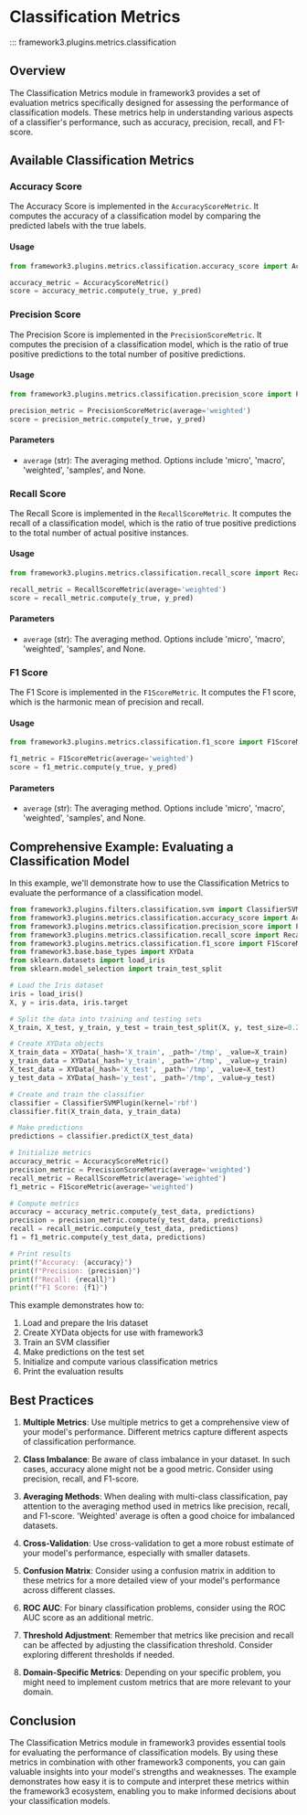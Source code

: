 # Classification Metrics

::: framework3.plugins.metrics.classification

## Overview

The Classification Metrics module in framework3 provides a set of evaluation metrics specifically designed for assessing the performance of classification models. These metrics help in understanding various aspects of a classifier's performance, such as accuracy, precision, recall, and F1-score.

## Available Classification Metrics

### Accuracy Score

The Accuracy Score is implemented in the `AccuracyScoreMetric`. It computes the accuracy of a classification model by comparing the predicted labels with the true labels.

#### Usage

```python
from framework3.plugins.metrics.classification.accuracy_score import AccuracyScoreMetric

accuracy_metric = AccuracyScoreMetric()
score = accuracy_metric.compute(y_true, y_pred)
```

### Precision Score

The Precision Score is implemented in the `PrecisionScoreMetric`. It computes the precision of a classification model, which is the ratio of true positive predictions to the total number of positive predictions.

#### Usage

```python
from framework3.plugins.metrics.classification.precision_score import PrecisionScoreMetric

precision_metric = PrecisionScoreMetric(average='weighted')
score = precision_metric.compute(y_true, y_pred)
```

#### Parameters

- `average` (str): The averaging method. Options include 'micro', 'macro', 'weighted', 'samples', and None.

### Recall Score

The Recall Score is implemented in the `RecallScoreMetric`. It computes the recall of a classification model, which is the ratio of true positive predictions to the total number of actual positive instances.

#### Usage

```python
from framework3.plugins.metrics.classification.recall_score import RecallScoreMetric

recall_metric = RecallScoreMetric(average='weighted')
score = recall_metric.compute(y_true, y_pred)
```

#### Parameters

- `average` (str): The averaging method. Options include 'micro', 'macro', 'weighted', 'samples', and None.

### F1 Score

The F1 Score is implemented in the `F1ScoreMetric`. It computes the F1 score, which is the harmonic mean of precision and recall.

#### Usage

```python
from framework3.plugins.metrics.classification.f1_score import F1ScoreMetric

f1_metric = F1ScoreMetric(average='weighted')
score = f1_metric.compute(y_true, y_pred)
```

#### Parameters

- `average` (str): The averaging method. Options include 'micro', 'macro', 'weighted', 'samples', and None.

## Comprehensive Example: Evaluating a Classification Model

In this example, we'll demonstrate how to use the Classification Metrics to evaluate the performance of a classification model.

```python
from framework3.plugins.filters.classification.svm import ClassifierSVMPlugin
from framework3.plugins.metrics.classification.accuracy_score import AccuracyScoreMetric
from framework3.plugins.metrics.classification.precision_score import PrecisionScoreMetric
from framework3.plugins.metrics.classification.recall_score import RecallScoreMetric
from framework3.plugins.metrics.classification.f1_score import F1ScoreMetric
from framework3.base.base_types import XYData
from sklearn.datasets import load_iris
from sklearn.model_selection import train_test_split

# Load the Iris dataset
iris = load_iris()
X, y = iris.data, iris.target

# Split the data into training and testing sets
X_train, X_test, y_train, y_test = train_test_split(X, y, test_size=0.2, random_state=42)

# Create XYData objects
X_train_data = XYData(_hash='X_train', _path='/tmp', _value=X_train)
y_train_data = XYData(_hash='y_train', _path='/tmp', _value=y_train)
X_test_data = XYData(_hash='X_test', _path='/tmp', _value=X_test)
y_test_data = XYData(_hash='y_test', _path='/tmp', _value=y_test)

# Create and train the classifier
classifier = ClassifierSVMPlugin(kernel='rbf')
classifier.fit(X_train_data, y_train_data)

# Make predictions
predictions = classifier.predict(X_test_data)

# Initialize metrics
accuracy_metric = AccuracyScoreMetric()
precision_metric = PrecisionScoreMetric(average='weighted')
recall_metric = RecallScoreMetric(average='weighted')
f1_metric = F1ScoreMetric(average='weighted')

# Compute metrics
accuracy = accuracy_metric.compute(y_test_data, predictions)
precision = precision_metric.compute(y_test_data, predictions)
recall = recall_metric.compute(y_test_data, predictions)
f1 = f1_metric.compute(y_test_data, predictions)

# Print results
print(f"Accuracy: {accuracy}")
print(f"Precision: {precision}")
print(f"Recall: {recall}")
print(f"F1 Score: {f1}")
```

This example demonstrates how to:

1. Load and prepare the Iris dataset
2. Create XYData objects for use with framework3
3. Train an SVM classifier
4. Make predictions on the test set
5. Initialize and compute various classification metrics
6. Print the evaluation results

## Best Practices

1. **Multiple Metrics**: Use multiple metrics to get a comprehensive view of your model's performance. Different metrics capture different aspects of classification performance.

2. **Class Imbalance**: Be aware of class imbalance in your dataset. In such cases, accuracy alone might not be a good metric. Consider using precision, recall, and F1-score.

3. **Averaging Methods**: When dealing with multi-class classification, pay attention to the averaging method used in metrics like precision, recall, and F1-score. 'Weighted' average is often a good choice for imbalanced datasets.

4. **Cross-Validation**: Use cross-validation to get a more robust estimate of your model's performance, especially with smaller datasets.

5. **Confusion Matrix**: Consider using a confusion matrix in addition to these metrics for a more detailed view of your model's performance across different classes.

6. **ROC AUC**: For binary classification problems, consider using the ROC AUC score as an additional metric.

7. **Threshold Adjustment**: Remember that metrics like precision and recall can be affected by adjusting the classification threshold. Consider exploring different thresholds if needed.

8. **Domain-Specific Metrics**: Depending on your specific problem, you might need to implement custom metrics that are more relevant to your domain.

## Conclusion

The Classification Metrics module in framework3 provides essential tools for evaluating the performance of classification models. By using these metrics in combination with other framework3 components, you can gain valuable insights into your model's strengths and weaknesses. The example demonstrates how easy it is to compute and interpret these metrics within the framework3 ecosystem, enabling you to make informed decisions about your classification models.
